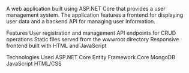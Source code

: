A web application built using ASP.NET Core that provides a user management system. The application features a frontend for displaying user data and a backend API for managing user information.

Features
User registration and management
API endpoints for CRUD operations
Static files served from the wwwroot directory
Responsive frontend built with HTML and JavaScript

Technologies Used
ASP.NET Core
Entity Framework Core
MongoDB
JavaScript
HTML/CSS
